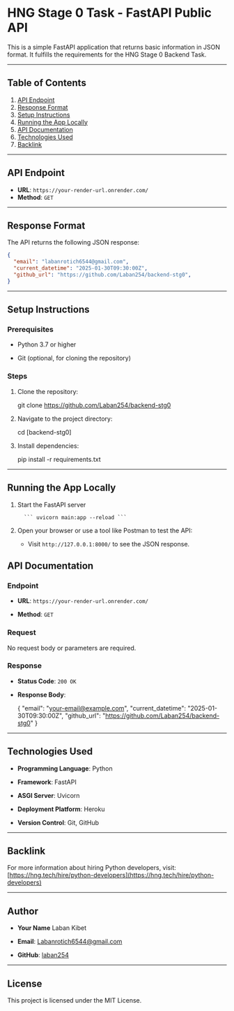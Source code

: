 

# HNG Stage 0 Task - FastAPI Public API

This is a simple FastAPI application that returns basic information in JSON format. It fulfills the requirements for the HNG Stage 0 Backend Task.

---

## Table of Contents
1. [API Endpoint](#api-endpoint)
2. [Response Format](#response-format)
3. [Setup Instructions](#setup-instructions)
4. [Running the App Locally](#running-the-app-locally)
5. [API Documentation](#api-documentation)
6. [Technologies Used](#technologies-used)
7. [Backlink](#backlink)

---

## API Endpoint

- **URL**: `https://your-render-url.onrender.com/`
- **Method**: `GET`

---

## Response Format

The API returns the following JSON response:

```json
{
  "email": "labanrotich6544@gmail.com",
  "current_datetime": "2025-01-30T09:30:00Z",
  "github_url": "https://github.com/Laban254/backend-stg0",
}
```
----------

## Setup Instructions

### Prerequisites

-   Python 3.7 or higher
    
-   Git (optional, for cloning the repository)
    

### Steps

1.  Clone the repository:
    

    
    git clone https://github.com/Laban254/backend-stg0
    
2.  Navigate to the project directory:
    
    
    cd [backend-stg0]
    
3.  Install dependencies:
    
    pip install -r requirements.txt
    

----------

## Running the App Locally

1.  Start the FastAPI server
    
		  ``` uvicorn main:app --reload ```
    
2.  Open your browser or use a tool like Postman to test the API:
    
    -   Visit  `http://127.0.0.1:8000/`  to see the JSON response.

## API Documentation

### Endpoint

-   **URL**:  `https://your-render-url.onrender.com/`
    
-   **Method**:  `GET`
    

### Request

No request body or parameters are required.

### Response

-   **Status Code**:  `200 OK`
    
-   **Response Body**:
    

    
    {
      "email": "your-email@example.com",
      "current_datetime": "2025-01-30T09:30:00Z",
      "github_url": "https://github.com/Laban254/backend-stg0"
    }
    

----------

## Technologies Used

-   **Programming Language**: Python
    
-   **Framework**: FastAPI
    
-   **ASGI Server**: Uvicorn
    
-   **Deployment Platform**: Heroku
    
-   **Version Control**: Git, GitHub
    

----------

## Backlink

For more information about hiring Python developers, visit:  
[https://hng.tech/hire/python-developers](https://hng.tech/hire/python-developers)

----------

## Author

-   **Your Name** Laban Kibet
    
-   **Email**:  [Labanrotich6544@gmail.com](mailto:Labanrotich6544@gmail.com)
    
-   **GitHub**:  [laban254](https://github.com/laban254)
    

----------

## License

This project is licensed under the MIT License.